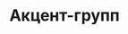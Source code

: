 --- 
title: "Акцент-групп" 
site: "www.akcent-group.com" 
town: "Симферополь" 
tel: ["(050)425-29-43, +79787613645"] 
address: "Россия, Республика Крым, г. Симферополь, ул. Козлова 17" 
mail: "simferopol@akcent.dn.ua" 
--- 